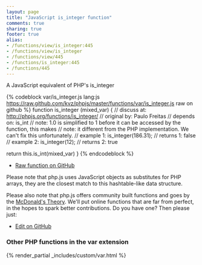 ```yaml
---
layout: page
title: "JavaScript is_integer function"
comments: true
sharing: true
footer: true
alias:
- /functions/view/is_integer:445
- /functions/view/is_integer
- /functions/view/445
- /functions/is_integer:445
- /functions/445
---
```

<!-- Generated by Rakefile:build -->
A JavaScript equivalent of PHP's is_integer

{% codeblock var/is_integer.js lang:js https://raw.github.com/kvz/phpjs/master/functions/var/is_integer.js raw on github %}
function is_integer (mixed_var) {
  //  discuss at: http://phpjs.org/functions/is_integer/
  // original by: Paulo Freitas
  //  depends on: is_int
  //        note: 1.0 is simplified to 1 before it can be accessed by the function, this makes
  //        note: it different from the PHP implementation. We can't fix this unfortunately.
  //   example 1: is_integer(186.31);
  //   returns 1: false
  //   example 2: is_integer(12);
  //   returns 2: true

  return this.is_int(mixed_var)
}
{% endcodeblock %}

 - [Raw function on GitHub](https://github.com/kvz/phpjs/blob/master/functions/var/is_integer.js)

Please note that php.js uses JavaScript objects as substitutes for PHP arrays, they are 
the closest match to this hashtable-like data structure. 

Please also note that php.js offers community built functions and goes by the 
[McDonald's Theory](https://medium.com/what-i-learned-building/9216e1c9da7d). We'll put online 
functions that are far from perfect, in the hopes to spark better contributions. 
Do you have one? Then please just: 

 - [Edit on GitHub](https://github.com/kvz/phpjs/edit/master/functions/var/is_integer.js)


### Other PHP functions in the var extension
{% render_partial _includes/custom/var.html %}
